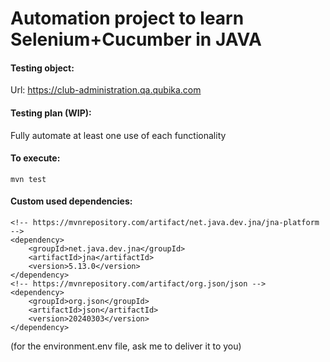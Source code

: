 # Automation project to learn Selenium+Cucumber in JAVA

#### Testing object:
Url: https://club-administration.qa.qubika.com

#### Testing plan (WIP):
Fully automate at least one use of each functionality

#### To execute:
```declarative
mvn test
```
#### Custom used dependencies:
```declarative
<!-- https://mvnrepository.com/artifact/net.java.dev.jna/jna-platform -->
<dependency>
    <groupId>net.java.dev.jna</groupId>
    <artifactId>jna</artifactId>
    <version>5.13.0</version>
</dependency>
<!-- https://mvnrepository.com/artifact/org.json/json -->
<dependency>
    <groupId>org.json</groupId>
    <artifactId>json</artifactId>
    <version>20240303</version>
</dependency>
```

(for the environment.env file, ask me to deliver it to you)
